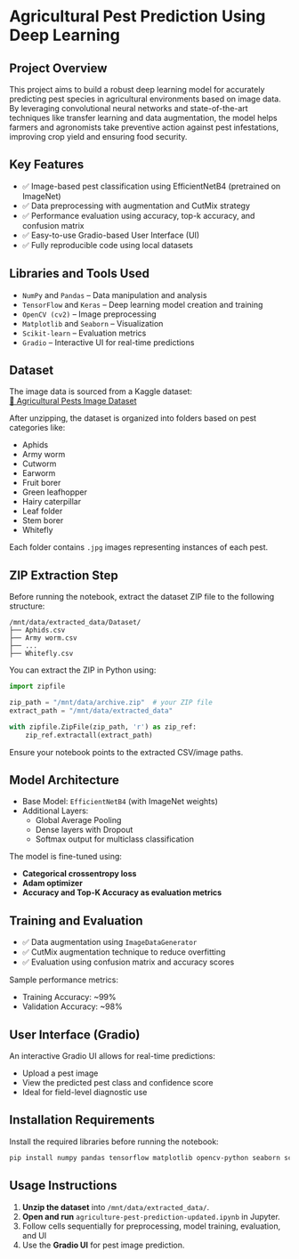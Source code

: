 # Agricultural Pest Prediction Using Deep Learning

## Project Overview

This project aims to build a robust deep learning model for accurately predicting pest species in agricultural environments based on image data. By leveraging convolutional neural networks and state-of-the-art techniques like transfer learning and data augmentation, the model helps farmers and agronomists take preventive action against pest infestations, improving crop yield and ensuring food security.

## Key Features

- ✅ Image-based pest classification using EfficientNetB4 (pretrained on ImageNet)  
- ✅ Data preprocessing with augmentation and CutMix strategy  
- ✅ Performance evaluation using accuracy, top-k accuracy, and confusion matrix  
- ✅ Easy-to-use Gradio-based User Interface (UI)  
- ✅ Fully reproducible code using local datasets  

## Libraries and Tools Used

- `NumPy` and `Pandas` – Data manipulation and analysis  
- `TensorFlow` and `Keras` – Deep learning model creation and training  
- `OpenCV (cv2)` – Image preprocessing  
- `Matplotlib` and `Seaborn` – Visualization  
- `Scikit-learn` – Evaluation metrics  
- `Gradio` – Interactive UI for real-time predictions  

## Dataset

The image data is sourced from a Kaggle dataset:  
[🔗 Agricultural Pests Image Dataset](https://www.kaggle.com/datasets/vencerlanz09/agricultural-pests-image-dataset)

After unzipping, the dataset is organized into folders based on pest categories like:
- Aphids
- Army worm
- Cutworm
- Earworm
- Fruit borer
- Green leafhopper
- Hairy caterpillar
- Leaf folder
- Stem borer
- Whitefly

Each folder contains `.jpg` images representing instances of each pest.

## ZIP Extraction Step

Before running the notebook, extract the dataset ZIP file to the following structure:

```
/mnt/data/extracted_data/Dataset/
├── Aphids.csv
├── Army worm.csv
├── ...
├── Whitefly.csv
```

You can extract the ZIP in Python using:

```python
import zipfile

zip_path = "/mnt/data/archive.zip"  # your ZIP file
extract_path = "/mnt/data/extracted_data"

with zipfile.ZipFile(zip_path, 'r') as zip_ref:
    zip_ref.extractall(extract_path)
```

Ensure your notebook points to the extracted CSV/image paths.

## Model Architecture

- Base Model: `EfficientNetB4` (with ImageNet weights)  
- Additional Layers:
  - Global Average Pooling
  - Dense layers with Dropout
  - Softmax output for multiclass classification

The model is fine-tuned using:
- **Categorical crossentropy loss**
- **Adam optimizer**
- **Accuracy and Top-K Accuracy as evaluation metrics**

## Training and Evaluation

- ✅ Data augmentation using `ImageDataGenerator`  
- ✅ CutMix augmentation technique to reduce overfitting  
- ✅ Evaluation using confusion matrix and accuracy scores  

Sample performance metrics:
- Training Accuracy: ~99%  
- Validation Accuracy: ~98%  

## User Interface (Gradio)

An interactive Gradio UI allows for real-time predictions:
- Upload a pest image
- View the predicted pest class and confidence score
- Ideal for field-level diagnostic use

## Installation Requirements

Install the required libraries before running the notebook:

```bash
pip install numpy pandas tensorflow matplotlib opencv-python seaborn scikit-learn gradio
```

## Usage Instructions

1. **Unzip the dataset** into `/mnt/data/extracted_data/`.
2. **Open and run** `agriculture-pest-prediction-updated.ipynb` in Jupyter.
3. Follow cells sequentially for preprocessing, model training, evaluation, and UI
4. Use the **Gradio UI** for pest image prediction.
